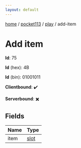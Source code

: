 ```yaml
---
layout: default
---
```


[home](/)  /  [pocket113](/protocol/pocket113)  /  [play](/protocol/pocket113/play)  /  add-item

# Add item

**Id**: 75

**Id** (hex): 4B

**Id** (bin): 01001011

**Clientbound**: ✔️

**Serverbound**: ✖️

## Fields

Name | Type
---|---
item | [slot](/protocol/pocket113/types/slot)
